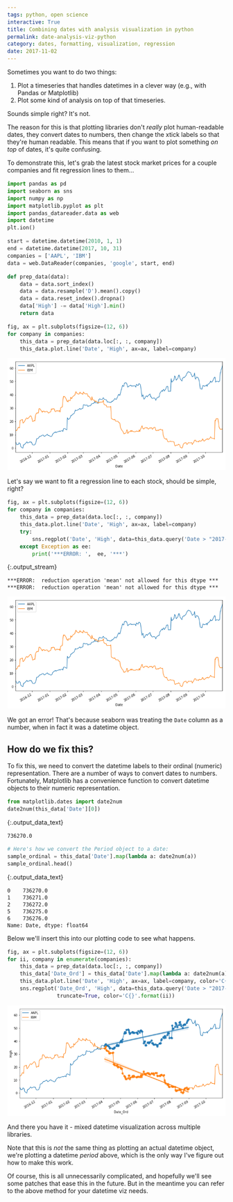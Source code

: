 ```yaml
---
tags: python, open science
interactive: True
title: Combining dates with analysis visualization in python
permalink: date-analysis-viz-python
category: dates, formatting, visualization, regression
date: 2017-11-02
---
```

Sometimes you want to do two things:

1. Plot a timeseries that handles datetimes in a clever way (e.g., with Pandas or Matplotlib)
2. Plot some kind of analysis on top of that timeseries.

Sounds simple right? It's not.

The reason for this is that plotting libraries don't *really* plot human-readable dates, they convert dates to numbers, then change the xtick labels so that they're human readable. This means that if you want to plot something *on top* of dates, it's quite confusing.

To demonstrate this, let's grab the latest stock market prices for a couple companies and
fit regression lines to them...


<div class="input_area" markdown="1">

```python
import pandas as pd
import seaborn as sns
import numpy as np
import matplotlib.pyplot as plt
import pandas_datareader.data as web
import datetime
plt.ion()
```

</div>


<div class="input_area" markdown="1">

```python
start = datetime.datetime(2010, 1, 1)
end = datetime.datetime(2017, 10, 31)
companies = ['AAPL', 'IBM']
data = web.DataReader(companies, 'google', start, end)
```

</div>


<div class="input_area" markdown="1">

```python
def prep_data(data):
    data = data.sort_index()
    data = data.resample('D').mean().copy()
    data = data.reset_index().dropna()
    data['High'] -= data['High'].min()
    return data
```

</div>


<div class="input_area" markdown="1">

```python
fig, ax = plt.subplots(figsize=(12, 6))
for company in companies:
    this_data = prep_data(data.loc[:, :, company])
    this_data.plot.line('Date', 'High', ax=ax, label=company)
```

</div>


![png](images/2017/ntbk/2017-11-02-dates_multiple_plots_5_0.png)


Let's say we want to fit a regression line to each stock, should be simple, right?


<div class="input_area" markdown="1">

```python
fig, ax = plt.subplots(figsize=(12, 6))
for company in companies:
    this_data = prep_data(data.loc[:, :, company])
    this_data.plot.line('Date', 'High', ax=ax, label=company)
    try:
        sns.regplot('Date', 'High', data=this_data.query('Date > "2017-04-01" and Date < "2017-09-01"'))
    except Exception as ee:
        print('***ERROR: ',  ee, '***')
```

</div>

{:.output_stream}
```
***ERROR:  reduction operation 'mean' not allowed for this dtype ***
***ERROR:  reduction operation 'mean' not allowed for this dtype ***

```


![png](images/2017/ntbk/2017-11-02-dates_multiple_plots_7_1.png)


We got an error! That's because seaborn was treating the `Date` column as a number, when in fact it was a datetime object.

## How do we fix this?

To fix this, we need to convert the datetime labels to their ordinal (numeric) representation. There are a number of ways to convert dates to numbers. Fortunately, Matplotlib has a convenience function to convert datetime objects to their numeric representation.


<div class="input_area" markdown="1">

```python
from matplotlib.dates import date2num
date2num(this_data['Date'][0])
```

</div>




{:.output_data_text}
```
736270.0
```




<div class="input_area" markdown="1">

```python
# Here's how we convert the Period object to a date:
sample_ordinal = this_data['Date'].map(lambda a: date2num(a))
sample_ordinal.head()
```

</div>




{:.output_data_text}
```
0    736270.0
1    736271.0
2    736272.0
5    736275.0
6    736276.0
Name: Date, dtype: float64
```



Below we'll insert this into our plotting code to see what happens.


<div class="input_area" markdown="1">

```python
fig, ax = plt.subplots(figsize=(12, 6))
for ii, company in enumerate(companies):
    this_data = prep_data(data.loc[:, :, company])
    this_data['Date_Ord'] = this_data['Date'].map(lambda a: date2num(a))
    this_data.plot.line('Date', 'High', ax=ax, label=company, color='C{}'.format(ii))
    sns.regplot('Date_Ord', 'High', data=this_data.query('Date > "2017-04-01" and Date < "2017-09-01"'),
                truncate=True, color='C{}'.format(ii))
```

</div>


![png](images/2017/ntbk/2017-11-02-dates_multiple_plots_12_0.png)


And there you have it - mixed datetime visualization across multiple libraries.

Note that this is *not* the same thing as plotting an actual
datetime object, we're plotting a datetime *period* above, which is the only way I've figure
out how to make this work.

Of course, this is all unnecessarily complicated, and hopefully we'll see some patches
that ease this in the future. But in the meantime you can refer to the above method
for your datetime viz needs.
